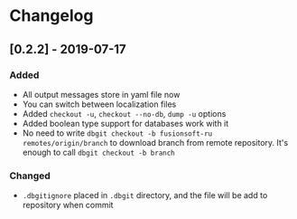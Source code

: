 # Changelog

## [0.2.2] - 2019-07-17
### Added
- All output messages store in yaml file now
- You can switch between localization files 
- Added `checkout -u`, `checkout --no-db`, `dump -u` options
- Added boolean type support for databases work with it
- No need to write `dbgit checkout -b fusionsoft-ru remotes/origin/branch` to download branch from remote repository. It's enough to call `dbgit checkout -b branch`

### Changed
- `.dbgitignore` placed in `.dbgit` directory, and the file will be add to repository when commit
